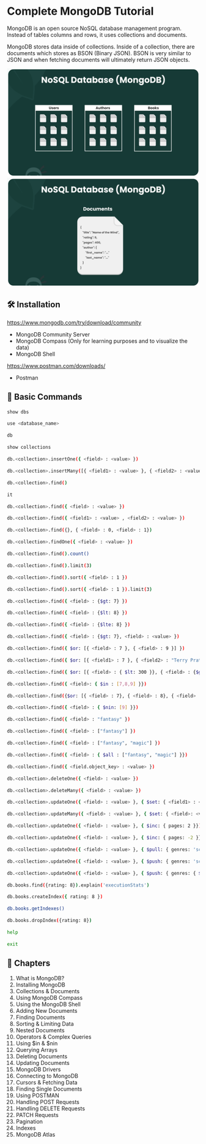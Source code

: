 # Complete MongoDB Tutorial

MongoDB is an open source NoSQL database management program. Instead of tables columns and rows, it uses collections and documents.

MongoDB stores data inside of collections. Inside of a collection, there are documents which stores as BSON (Binary JSON). BSON is very similar to JSON and when fetching documents will ultimately return JSON objects.

<img src="./images/mongodb-1.png" alt="MongoDB Collection">
<img src="./images/mongodb-2.png" alt="MongoDB Documents">

## 🛠 Installation

https://www.mongodb.com/try/download/community

- MongoDB Community Server
- MongoDB Compass (Only for learning purposes and to visualize the data)
- MongoDB Shell

https://www.postman.com/downloads/

- Postman

## 🤖 Basic Commands

```sh
show dbs
```

```sh
use <database_name>
```

```sh
db
```

```sh
show collections
```

```sh
db.<collection>.insertOne({ <field> : <value> })
```

```sh
db.<collection>.insertMany([{ <field1> : <value> }, { <field2> : <value> }])
```

```sh
db.<collection>.find()
```

```sh
it
```

```sh
db.<collection>.find({ <field> : <value> })
```

```sh
db.<collection>.find({ <field1> : <value> , <field2> : <value> })
```

```sh
db.<collection>.find({}, { <field> : 0, <field> : 1})
```

```sh
db.<collection>.findOne({ <field> : <value> })
```

```sh
db.<collection>.find().count()
```

```sh
db.<collection>.find().limit(3)
```

```sh
db.<collection>.find().sort({ <field> : 1 })
```

```sh
db.<collection>.find().sort({ <field> : 1 }).limit(3)
```

```sh
db.<collection>.find({ <field> : {$gt: 7} })
```

```sh
db.<collection>.find({ <field> : {$lt: 8} })
```

```sh
db.<collection>.find({ <field> : {$lte: 8} })
```

```sh
db.<collection>.find({ <field> : {$gt: 7}, <field> : <value> })
```

```sh
db.<collection>.find({ $or: [{ <field> : 7 }, { <field> : 9 }] })
```

```sh
db.<collection>.find({ $or: [{ <field1> : 7 }, { <field2> : "Terry Pratchett" }] })
```

```sh
db.<collection>.find({ $or: [{ <field> : { $lt: 300 }}, { <field> : {$gt: 400}}] })
```

```sh
db.<collection>.find({ <field>: { $in : [7,8,9] }})
```

```sh
db.<collection>.find({$or: [{ <field> : 7}, { <field> : 8}, { <field> : 9}]})
```

```sh
db.<collection>.find({ <field> : { $nin: [9] }})
```

```sh
db.<collection>.find({ <field> : "fantasy" })
```

```sh
db.<collection>.find({ <field> : ["fantasy"] })
```

```sh
db.<collection>.find({ <field> : ["fantasy", "magic"] })
```

```sh
db.<collection>.find({ <field> : { $all : ["fantasy", "magic"] }})
```

```sh
db.<collection>.find({ <field.object_key> : <value> })
```

```sh
db.<collection>.deleteOne({ <field> : <value> })
```

```sh
db.<collection>.deleteMany({ <field> : <value> })
```

```sh
db.<collection>.updateOne({ <field> : <value> }, { $set: { <field1> : <value> , <field2> : <value> }})
```

```sh
db.<collection>.updateMany({ <field> : <value> }, { $set: { <field>: <value> }})
```

```sh
db.<collection>.updateOne({ <field> : <value> }, { $inc: { pages: 2 }})
```

```sh
db.<collection>.updateOne({ <field> : <value> }, { $inc: { pages: -2 }})
```

```sh
db.<collection>.updateOne({ <field> : <value> }, { $pull: { genres: 'sci-fi' }})
```

```sh
db.<collection>.updateOne({ <field> : <value> }, { $push: { genres: 'sci-fi' }})
```

```sh
db.<collection>.updateOne({ <field> : <value> }, { $push: { genres: { $each: ['1','2'] }}})
```

```sh
db.books.find({rating: 8}).explain('executionStats')
```

```sh
db.books.createIndex({ rating: 8 })
```

```sh
db.books.getIndexes()
```

```sh
db.books.dropIndex({rating: 8})
```

```sh
help
```

```sh
exit
```

## 📖 Chapters

1. What is MongoDB?
1. Installing MongoDB
1. Collections & Documents
1. Using MongoDB Compass
1. Using the MongoDB Shell
1. Adding New Documents
1. Finding Documents
1. Sorting & Limiting Data
1. Nested Documents
1. Operators & Complex Queries
1. Using \$in & $nin
1. Querying Arrays
1. Deleting Documents
1. Updating Documents
1. MongoDB Drivers
1. Connecting to MongoDB
1. Cursors & Fetching Data
1. Finding Single Documents
1. Using POSTMAN
1. Handling POST Requests
1. Handling DELETE Requests
1. PATCH Requests
1. Pagination
1. Indexes
1. MongoDB Atlas
